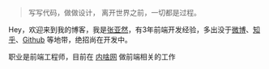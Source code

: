 > 写写代码，做做设计，
> 离开世界之前，一切都是过程。

Hey，欢迎来到我的博客，我是<a href="http://www.zhangyaran.cn/zhangYaRanFunday.github.io" target="_blank">张亚然</a>，有3年前端开发经验，多出没于[微博](https://weibo.com/u/5138674825)、[知乎](https://www.zhihu.com/people/xiang-zhi-yu-shen-dong)、[Github](https://github.com/zhangYaRan/) 等地带，绝招尚在开发中。

职业是前端工程师，目前在 [内啥网](https://www.neisha.cc/) 做前端相关的工作

